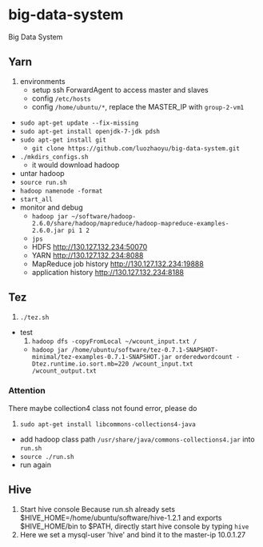 # big-data-system
Big Data System

## Yarn
1. environments
    * setup ssh ForwardAgent to access master and slaves
    * config `/etc/hosts`
    * config `/home/ubuntu/*`, replace the MASTER_IP with `group-2-vm1`
- `sudo apt-get update --fix-missing`
- `sudo apt-get install openjdk-7-jdk pdsh`
- `sudo apt-get install git`
    * `git clone https://github.com/luozhaoyu/big-data-system.git`
- `./mkdirs_configs.sh`
    * it would download hadoop
- untar hadoop
- `source run.sh`
- `hadoop namenode -format`
- `start_all`
- monitor and debug
    * `hadoop jar ~/software/hadoop-2.6.0/share/hadoop/mapreduce/hadoop-mapreduce-examples-2.6.0.jar pi 1 2`
    * `jps`
    * HDFS <http://130.127.132.234:50070>
    * YARN <http://130.127.132.234:8088>
    * MapReduce job history <http://130.127.132.234:19888>
    * application history <http://130.127.132.234:8188>

## Tez
1. `./tez.sh`
- test
    1. `hadoop dfs -copyFromLocal ~/wcount_input.txt /`
    - `hadoop jar /home/ubuntu/software/tez-0.7.1-SNAPSHOT-minimal/tez-examples-0.7.1-SNAPSHOT.jar orderedwordcount -Dtez.runtime.io.sort.mb=220 /wcount_input.txt /wcount_output.txt`

### Attention
There maybe collection4 class not found error, please do

1. `sudo apt-get install libcommons-collections4-java`
- add hadoop class path `/usr/share/java/commons-collections4.jar` into `run.sh`
- `source ./run.sh`
- run again

## Hive
1. Start hive console
    Because run.sh already sets $HIVE_HOME=/home/ubuntu/software/hive-1.2.1 and
    exports $HIVE_HOME/bin to $PATH, directly start hive console by typing
    `hive`
2. Here we set a mysql-user 'hive' and bind it to the master-ip 10.0.1.27 

